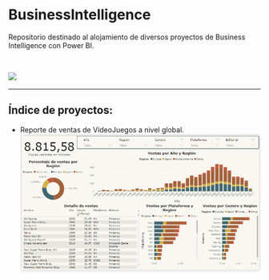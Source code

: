 # BusinessIntelligence
Repositorio destinado al alojamiento de diversos proyectos de Business Intelligence con Power BI.

<br>

![](http://gemovil.com.ar/a/wp-content/uploads/2020/10/Business-1200x568.jpg)

---
## Índice de proyectos:
* Reporte de ventas de VideoJuegos a nivel global.
    ![](Ventas_de_videoJuegos/Reporte.png)